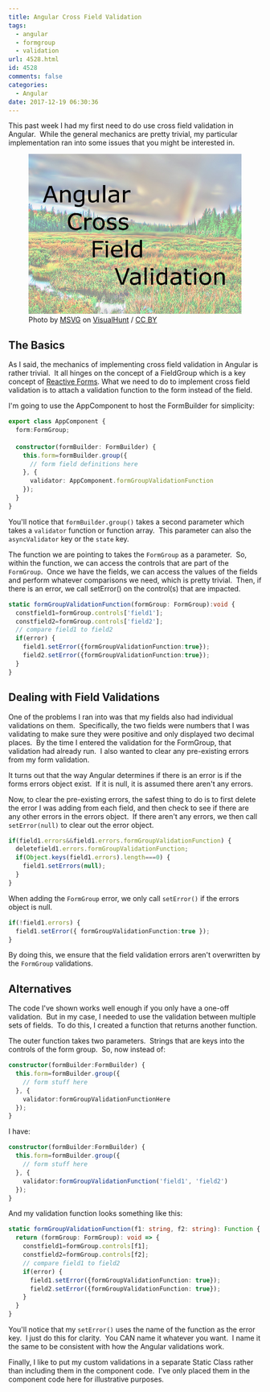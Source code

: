 ```yaml
---
title: Angular Cross Field Validation
tags:
  - angular
  - formgroup
  - validation
url: 4528.html
id: 4528
comments: false
categories:
  - Angular
date: 2017-12-19 06:30:36
---
```


This past week I had my first need to do use cross field validation in Angular.  While the general mechanics are pretty trivial, my particular implementation ran into some issues that you might be interested in. <figure>![](/uploads/2017/12/2017-12-19.jpg "Angular Cross Field Validation") Photo by [MSVG](//visualhunt.com/author/525a6d) on [VisualHunt](//visualhunt.com/re/2a53de) / [ CC BY](//creativecommons.org/licenses/by/2.0/)</figure>

<!-- more --> 

The Basics
----------

As I said, the mechanics of implementing cross field validation in Angular is rather trivial.  It all hinges on the concept of a FieldGroup which is a key concept of [Reactive Forms](/tags/reactive-forms/). What we need to do to implement cross field validation is to attach a validation function to the form instead of the field. 

I'm going to use the AppComponent to host the FormBuilder for simplicity:

``` typescript
export class AppComponent {
  form:FormGroup;

  constructor(formBuilder: FormBuilder) {
    this.form=formBuilder.group({
      // form field definitions here
    }, {
      validator: AppComponent.formGroupValidationFunction
    });
  }
}
```

You'll notice that `formBuilder.group()` takes a second parameter which takes a `validator` function or function array.  This parameter can also the `asyncValidator` key or the `state` key. 

The function we are pointing to takes the `FormGroup` as a parameter.  So, within the function, we can access the controls that are part of the `FormGroup`.  Once we have the fields, we can access the values of the fields and perform whatever comparisons we need, which is pretty trivial.  Then, if there is an error, we call setError() on the control(s) that are impacted.

``` typescript
static formGroupValidationFunction(formGroup: FormGroup):void {
  constfield1=formGroup.controls['field1'];
  constfield2=formGroup.controls['field2'];
  // compare field1 to field2
  if(error) {
    field1.setError({formGroupValidationFunction:true});
    field2.setError({formGroupValidationFunction:true});
  }
}
```

Dealing with Field Validations
------------------------------

One of the problems I ran into was that my fields also had individual validations on them.  Specifically, the two fields were numbers that I was validating to make sure they were positive and only displayed two decimal places.  By the time I entered the validation for the FormGroup, that validation had already run.  I also wanted to clear any pre-existing errors from my form validation.

It turns out that the way Angular determines if there is an error is if the forms errors object exist.  If it is null, it is assumed there aren't any errors. 

Now, to clear the pre-existing errors, the safest thing to do is to first delete the error I was adding from each field, and then check to see if there are any other errors in the errors object.  If there aren't any errors, we then call `setError(null)` to clear out the error object.

``` typescript
if(field1.errors&&field1.errors.formGroupValidationFunction) {
  deletefield1.errors.formGroupValidationFunction;
  if(Object.keys(field1.errors).length===0) {
    field1.setErrors(null);
  }
}
```

When adding the `FormGroup` error, we only call `setError()` if the errors object is null.

``` typescript
if(!field1.errors) {
  field1.setError({ formGroupValidationFunction:true });
}
```

By doing this, we ensure that the field validation errors aren't overwritten by the `FormGroup` validations.

Alternatives
------------

The code I've shown works well enough if you only have a one-off validation.  But in my case, I needed to use the validation between multiple sets of fields.  To do this, I created a function that returns another function. 

The outer function takes two parameters.  Strings that are keys into the controls of the form group.  So, now instead of:

``` typescript
constructor(formBuilder:FormBuilder) {
  this.form=formBuilder.group({
    // form stuff here
  }, {
    validator:formGroupValidationFunctionHere
  });
}
```

I have:

``` typescript
constructor(formBuilder:FormBuilder) {
  this.form=formBuilder.group({
    // form stuff here
  }, {
    validator:formGroupValidationFunction('field1', 'field2')
  });
}
```

And my validation function looks something like this:

``` typescript
static formGroupValidationFunction(f1: string, f2: string): Function {
  return (formGroup: FormGroup): void => {
    constfield1=formGroup.controls[f1];
    constfield2=formGroup.controls[f2];
    // compare field1 to field2
    if(error) {
      field1.setError({formGroupValidationFunction: true});
      field2.setError({formGroupValidationFunction: true});
    }
  }
}
```

You'll notice that my `setError()` uses the name of the function as the error key.  I just do this for clarity.  You CAN name it whatever you want.  I name it the same to be consistent with how the Angular validations work. 

Finally, I like to put my custom validations in a separate Static Class rather than including them in the component code.  I've only placed them in the component code here for illustrative purposes.
